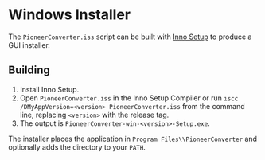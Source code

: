 # Windows Installer

The `PioneerConverter.iss` script can be built with [Inno Setup](https://jrsoftware.org/isinfo.php) to produce a GUI installer.

## Building

1. Install Inno Setup.
2. Open `PioneerConverter.iss` in the Inno Setup Compiler or run
   `iscc /DMyAppVersion=<version> PioneerConverter.iss` from the command line,
   replacing `<version>` with the release tag.
3. The output is `PioneerConverter-win-<version>-Setup.exe`.

The installer places the application in `Program Files\\PioneerConverter` and optionally adds the directory to your `PATH`.
